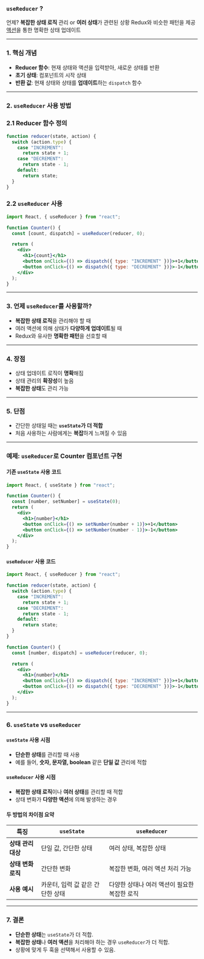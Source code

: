 ### `useReducer` ?

언제? **복잡한 상태 로직** 관리 or **여러 상태**가 관련된 상황
Redux와 비슷한 패턴을 제공
<u>액션</u>을 통한 명확한 상태 업데이트

---

### 1. **핵심 개념**

- **Reducer 함수**: 현재 상태와 액션을 입력받아, 새로운 상태를 반환
- **초기 상태**: 컴포넌트의 시작 상태
- **반환 값**: 현재 상태와 상태를 **업데이트**하는 `dispatch` 함수

---

### 2. **`useReducer` 사용 방법**

### 2.1 **Reducer 함수 정의**

```jsx
function reducer(state, action) {
  switch (action.type) {
    case "INCREMENT":
      return state + 1;
    case "DECREMENT":
      return state - 1;
    default:
      return state;
  }
}
```

### 2.2 **`useReducer` 사용**

```jsx
import React, { useReducer } from "react";

function Counter() {
  const [count, dispatch] = useReducer(reducer, 0);

  return (
    <div>
      <h1>{count}</h1>
      <button onClick={() => dispatch({ type: "INCREMENT" })}>+1</button>
      <button onClick={() => dispatch({ type: "DECREMENT" })}>-1</button>
    </div>
  );
}
```

---

### 3. **언제 `useReducer`를 사용할까?**

- **복잡한 상태 로직**을 관리해야 할 때
- 여러 액션에 의해 상태가 **다양하게 업데이트**될 때
- Redux와 유사한 **명확한 패턴**을 선호할 때

---

### 4. **장점**

- 상태 업데이트 로직이 **명확**해짐
- 상태 관리의 **확장성**이 높음
- **복잡한 상태**도 관리 가능

---

### 5. **단점**

- 간단한 상태일 때는 **`useState`가 더 적합**
- 처음 사용하는 사람에게는 **복잡**하게 느껴질 수 있음

---

### 예제: `useReducer`로 Counter 컴포넌트 구현

#### 기존 `useState` 사용 코드

```jsx
import React, { useState } from "react";

function Counter() {
  const [number, setNumber] = useState(0);
  return (
    <div>
      <h1>{number}</h1>
      <button onClick={() => setNumber(number + 1)}>+1</button>
      <button onClick={() => setNumber(number - 1)}>-1</button>
    </div>
  );
}
```

#### `useReducer` 사용 코드

```jsx
import React, { useReducer } from "react";

function reducer(state, action) {
  switch (action.type) {
    case "INCREMENT":
      return state + 1;
    case "DECREMENT":
      return state - 1;
    default:
      return state;
  }
}

function Counter() {
  const [number, dispatch] = useReducer(reducer, 0);

  return (
    <div>
      <h1>{number}</h1>
      <button onClick={() => dispatch({ type: "INCREMENT" })}>+1</button>
      <button onClick={() => dispatch({ type: "DECREMENT" })}>-1</button>
    </div>
  );
}
```

---

### 6. **`useState` vs `useReducer`**

#### **`useState` 사용 시점**

- **단순한 상태**를 관리할 때 사용
- 예를 들어, **숫자, 문자열, boolean** 같은 **단일 값** 관리에 적합

#### **`useReducer` 사용 시점**

- **복잡한 상태 로직**이나 **여러 상태**를 관리할 때 적합
- 상태 변화가 **다양한 액션**에 의해 발생하는 경우

#### **두 방법의 차이점 요약**

| **특징**           | **`useState`**                   | **`useReducer`**                             |
| ------------------ | -------------------------------- | -------------------------------------------- |
| **상태 관리 대상** | 단일 값, 간단한 상태             | 여러 상태, 복잡한 상태                       |
| **상태 변화 로직** | 간단한 변화                      | 복잡한 변화, 여러 액션 처리 가능             |
| **사용 예시**      | 카운터, 입력 값 같은 간단한 상태 | 다양한 상태나 여러 액션이 필요한 복잡한 로직 |

---

### 7. **결론**

- **단순한 상태**는 `useState`가 더 적합.
- **복잡한 상태**나 **여러 액션**을 처리해야 하는 경우 `useReducer`가 더 적합.
- 상황에 맞게 두 훅을 선택해서 사용할 수 있음.
